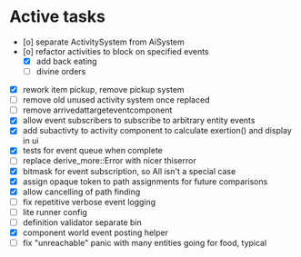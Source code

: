 # Active tasks

* [o] separate ActivitySystem from AiSystem
* [o] refactor activities to block on specified events
	* [X] add back eating
	* [ ] divine orders
* [X] rework item pickup, remove pickup system
* [ ] remove old unused activity system once replaced
* [ ] remove arrivedattargeteventcomponent
* [X] allow event subscribers to subscribe to arbitrary entity events
* [X] add subactivty to activity component to calculate exertion() and display in ui
* [X] tests for event queue when complete
* [ ] replace derive_more::Error with nicer thiserror
* [X] bitmask for event subscription, so All isn't a special case
* [X] assign opaque token to path assignments for future comparisons
* [X] allow cancelling of path finding
* [ ] fix repetitive verbose event logging
* [ ] lite runner config
* [ ] definition validator separate bin
* [X] component world event posting helper
* [ ] fix "unreachable" panic with many entities going for food, typical
